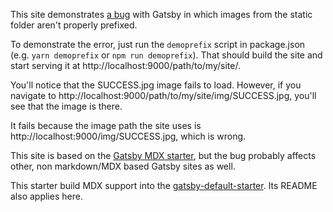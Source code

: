 This site demonstrates [a bug](https://github.com/gatsbyjs/gatsby/issues/8479) with Gatsby in which
images from the static folder aren't properly prefixed. 

To demonstrate the error, just run the `demoprefix` script in package.json (e.g. `yarn demoprefix` or `npm run demoprefix`).
That should build the site and start serving it at http://localhost:9000/path/to/my/site/.

You'll notice that the SUCCESS.jpg image fails to load. However, if you navigate to 
http://localhost:9000/path/to/my/site/img/SUCCESS.jpg,
you'll see that the image is there.

It fails because the image path the site uses is http://localhost:9000/img/SUCCESS.jpg, which is wrong.

This site is based on the [Gatsby MDX starter](https://gatsby-starter-mdx-basic.netlify.com/), 
but the bug probably affects other, non markdown/MDX based Gatsby sites as well.

This starter build MDX support into the
[gatsby-default-starter](https://github.com/gatsbyjs/gatsby-starter-default). Its README also applies here.

